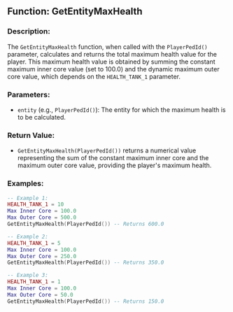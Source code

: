 ## Function: GetEntityMaxHealth

### Description:
The `GetEntityMaxHealth` function, when called with the `PlayerPedId()` parameter, calculates and returns the total maximum health value for the player. This maximum health value is obtained by summing the constant maximum inner core value (set to 100.0) and the dynamic maximum outer core value, which depends on the `HEALTH_TANK_1` parameter.

### Parameters:
- `entity` (e.g., `PlayerPedId()`): The entity for which the maximum health is to be calculated.

### Return Value:
- `GetEntityMaxHealth(PlayerPedId())` returns a numerical value representing the sum of the constant maximum inner core and the maximum outer core value, providing the player's maximum health.

### Examples:
```lua
-- Example 1:
HEALTH_TANK_1 = 10
Max Inner Core = 100.0
Max Outer Core = 500.0
GetEntityMaxHealth(PlayerPedId()) -- Returns 600.0

-- Example 2:
HEALTH_TANK_1 = 5
Max Inner Core = 100.0
Max Outer Core = 250.0
GetEntityMaxHealth(PlayerPedId()) -- Returns 350.0

-- Example 3:
HEALTH_TANK_1 = 1
Max Inner Core = 100.0
Max Outer Core = 50.0
GetEntityMaxHealth(PlayerPedId()) -- Returns 150.0
```